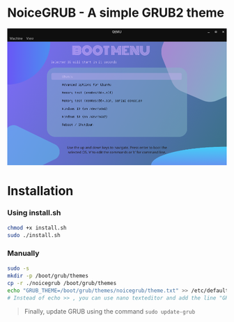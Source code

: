 # NoiceGRUB - A simple GRUB2 theme
![Alt text](screenshot.png)
# Installation
### Using install.sh
```bash
chmod +x install.sh
sudo ./install.sh
```
### Manually
```bash
sudo -s
mkdir -p /boot/grub/themes
cp -r ./noicegrub /boot/grub/themes
echo "GRUB_THEME=/boot/grub/themes/noicegrub/theme.txt" >> /etc/default/grub
# Instead of echo >> , you can use nano texteditor and add the line "GRUB_THEME=/boot/grub/themes/noicegrub/theme.txt"
```
> Finally, update GRUB using the command `sudo update-grub`
